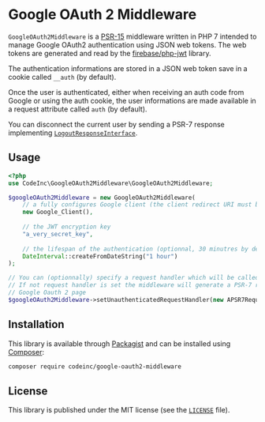 # Google OAuth 2 Middleware

`GoogleOAuth2Middleware` is a [PSR-15](https://www.php-fig.org/psr/psr-15/) middleware written in PHP 7 intended to manage Google OAuth2 authentication using JSON web tokens. The web tokens are generated and read by the [firebase/php-jwt](https://github.com/firebase/php-jwt) library.

The authentication informations are stored in a JSON web token save in a cookie called `__auth` (by default). 

Once the user is authenticated, either when receiving an auth code from Google or using the auth cookie, the user informations are made available in a request attribute called `auth` (by default).

You can disconnect the current user by sending a PSR-7 response implementing [`LogoutResponseInterface`](src/Responses/LogoutResponseInterface.php).


## Usage

```php
<?php
use CodeInc\GoogleOAuth2Middleware\GoogleOAuth2Middleware;

$googleOAuth2Middleware = new GoogleOAuth2Middleware(
    // a fully configures Google client (the client redirect URI must be set)
    new Google_Client(), 
    
    // the JWT encryption key
    "a_very_secret_key", 
    
    // the lifespan of the authentication (optionnal, 30 minutres by default)
    DateInterval::createFromDateString("1 hour") 
);

// You can (optionnally) specify a request handler which will be called for unauthenticated requests.
// If not request handler is set the middleware will generate a PSR-7 redirect response toward the
// Google Oauth 2 page
$googleOAuth2Middleware->setUnauthenticatedRequestHandler(new APSR7RequestHandler());
```


## Installation

This library is available through [Packagist](https://packagist.org/packages/codeinc/google-oauth2-middleware) and can be installed using [Composer](https://getcomposer.org/): 

```bash
composer require codeinc/google-oauth2-middleware
```


## License 
This library is published under the MIT license (see the [`LICENSE`](LICENSE) file).

